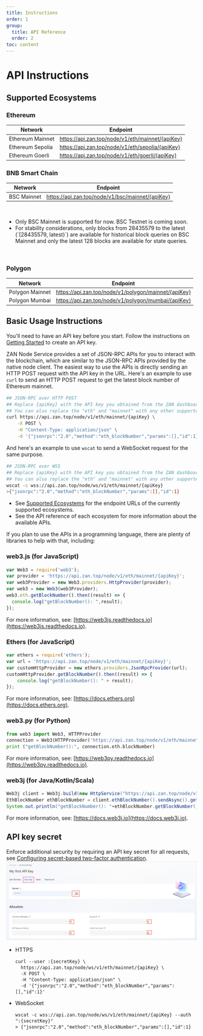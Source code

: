 ```yaml
---
title: Instructions
order: 1
group:
  title: API Reference
  order: 2
toc: content
---
```


# API Instructions

## Supported Ecosystems

### Ethereum

| Network          | Endpoint                                         |
| ---------------- | ------------------------------------------------ |
| Ethereum Mainnet | https://api.zan.top/node/v1/eth/mainnet/{apiKey} |
| Ethereum Sepolia | https://api.zan.top/node/v1/eth/sepolia/{apiKey} |
| Ethereum Goerli  | https://api.zan.top/node/v1/eth/goerli/{apiKey}  |

### BNB Smart Chain

| Network     | Endpoint                                         |
| ----------- | ------------------------------------------------ |
| BSC Mainnet | https://api.zan.top/node/v1/bsc/mainnet/{apiKey} |
</br> 
<Alert type="info">
<ul><li>Only BSC Mainnet is supported for now. BSC Testnet is coming soon.</li><li>For stability considerations, only blocks from 28435579 to the latest (`[28435579, latest)`) are available for historical block queries on BSC Mainnet and only the latest 128 blocks are available for state queries.</li></ul>
</Alert>
</br>

### Polygon

| Network         | Endpoint                                             |
| --------------- | ---------------------------------------------------- |
| Polygon Mainnet | https://api.zan.top/node/v1/polygon/mainnet/{apiKey} |
| Polygon Mumbai  | https://api.zan.top/node/v1/polygon/mumbai/{apiKey}  |

## Basic Usage Instructions

You'll need to have an API key before you start. Follow the instructions on [Getting Started](/guide/getting-started) to create an API key.

ZAN Node Service provides a set of JSON-RPC APIs for you to interact with the blockchain, which are similar to the JSON-RPC APIs provided by the native node client. The easiest way to use the APIs is directly sending an HTTP POST request with the API key in the URL. Here's an example to use `curl` to send an HTTP POST request to get the latest block number of Ethereum mainnet.

```bash
## JSON-RPC over HTTP POST
## Replace {apiKey} with the API key you obtained from the ZAN dashboard.
## You can also replace the "eth" and "mainnet" with any other supported networks.
curl https://api.zan.top/node/v1/eth/mainnet/{apiKey} \
    -X POST \
    -H "Content-Type: application/json" \
    -d '{"jsonrpc":"2.0","method":"eth_blockNumber","params":[],"id":1}'
```

And here's an example to use `wscat` to send a WebSocket request for the same purpose.

```bash
## JSON-RPC over WSS
## Replace {apiKey} with the API key you obtained from the ZAN dashboard.
## You can also replace the "eth" and "mainnet" with any other supported networks.
wscat -c wss://api.zan.top/node/ws/v1/eth/mainnet/{apiKey}
>{"jsonrpc":"2.0","method":"eth_blockNumber","params":[],"id":1}
```

- See [Supported Ecosystems](#supported-ecosystems) for the endpoint URLs of the currently supported ecosystems.
- See the API reference of each ecosystem for more information about the available APIs.

If you plan to use the APIs in a programming language, there are plenty of libraries to help with that, including:


### web3.js (for JavaScript)
```javascript
var Web3 = require('web3');
var provider = 'https://api.zan.top/node/v1/eth/mainnet/{apiKey}';
var web3Provider = new Web3.providers.HttpProvider(provider);
var web3 = new Web3(web3Provider);
web3.eth.getBlockNumber().then((result) => {
  console.log("getBlockNumber(): ",result);
});
```
For more information, see: [https://web3js.readthedocs.io](https://web3js.readthedocs.io).

### Ethers (for JavaScript)
```javascript
var ethers = require('ethers');
var url = 'https://api.zan.top/node/v1/eth/mainnet/{apiKey}';
var customHttpProvider = new ethers.providers.JsonRpcProvider(url);
customHttpProvider.getBlockNumber().then((result) => {
    console.log("getBlockNumber(): " + result);
});
```
For more information, see: [https://docs.ethers.org](https://docs.ethers.org).

### web3.py (for Python)
```python
from web3 import Web3, HTTPProvider
connection = Web3(HTTPProvider('https://api.zan.top/node/v1/eth/mainnet/{apiKey}'))
print ("getBlockNumber():", connection.eth.blockNumber)
```
For more information, see: [https://web3py.readthedocs.io](https://web3py.readthedocs.io).

### web3j (for Java/Kotlin/Scala)
```java
Web3j client = Web3j.build(new HttpService("https://api.zan.top/node/v1/eth/mainnet/{apiKey}"));
EthBlockNumber ethBlockNumber = client.ethBlockNumber().sendAsync().get();
System.out.println("getBlockNumber(): "+ethBlockNumber.getBlockNumber());
```
For more information, see: [https://docs.web3j.io](https://docs.web3j.io).


## API key secret
Enforce additional security by requiring an API key secret for all requests, see [Configuring secret-based two-factor authentication](./configuring-security-settings-for-api-keys#configuring-secret-based-two-factor-authentication).
![security-config.png](./images/security-config.png)

- HTTPS
  ```
  curl --user :{secretKey} \
    https://api.zan.top/node/ws/v1/eth/mainnet/{apiKey} \
    -X POST \
    -H "Content-Type: application/json" \
    -d '{"jsonrpc":"2.0","method":"eth_blockNumber","params":[],"id":1}'
  ```

- WebSocket
  ```
  wscat -c wss://api.zan.top/node/ws/v1/eth/mainnet/{apiKey} --auth ":{secretKey}"
  > {"jsonrpc":"2.0","method":"eth_blockNumber","params":[],"id":1}
  ```